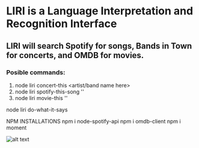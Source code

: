 # LIRI is a Language Interpretation and Recognition Interface
## LIRI will search Spotify for songs, Bands in Town for concerts, and OMDB for movies.

### Posible commands:
1. node liri concert-this <artist/band name here>           
1. node liri spotify-this-song '<song name here>'           
1. node liri movie-this '<movie name here>'                

node liri do-what-it-says    

NPM INSTALLATIONS
npm i node-spotify-api
npm i omdb-client
npm i moment


![alt text](http://url/to/img.png)